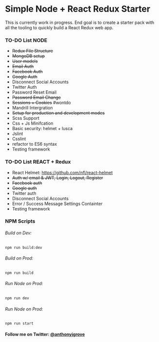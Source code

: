 # Simple Node + React Redux Starter

This is currently work in progress.  End goal is to create a starter pack with all the tooling
to quickly build a React Redux web app.

### TO-DO List NODE
*  ~~Redux File Structure~~
*  ~~MongoDB setup~~
*  ~~User models~~
*  ~~Email Auth~~
*  ~~Facebook Auth~~
*  ~~Google Auth~~
*  Disconnect Social Accounts
*  Twitter Auth
*  Password Reset Email
*  ~~Password Email Change~~
*  ~~Sessions + Cookies~~ #wontdo
*  Mandrill Intergration
*  ~~Setup for production and development modes~~
*  Scss Support 
*  Css + Js Minifcation
*  Basic security: helmet + lusca 
*  Jslint
*  Csslint
*  refactor to ES6 syntax
*  Testing framework

### TO-DO List REACT + Redux
*  React Helmet: https://github.com/nfl/react-helmet
*  ~~Auth w/ email & JWT, Login, Logout, Register~~
*  ~~Facebook auth~~
*  ~~Google auth~~
*  Twitter auth
*  Disconnect Social Accounts
*  Error / Success Message Settings Containter
*  Testing framework

### NPM Scripts

###### Build on Dev:
```
npm run build:dev
```
###### Build on Prod:
```
npm run build
```
###### Run Node on Prod:
```
npm run dev
```
###### Run Node on Prod:
```
npm run start
```

#### Follow me on Twitter: [@anthonyjgrove](https://twitter.com/anthonyjgrove)